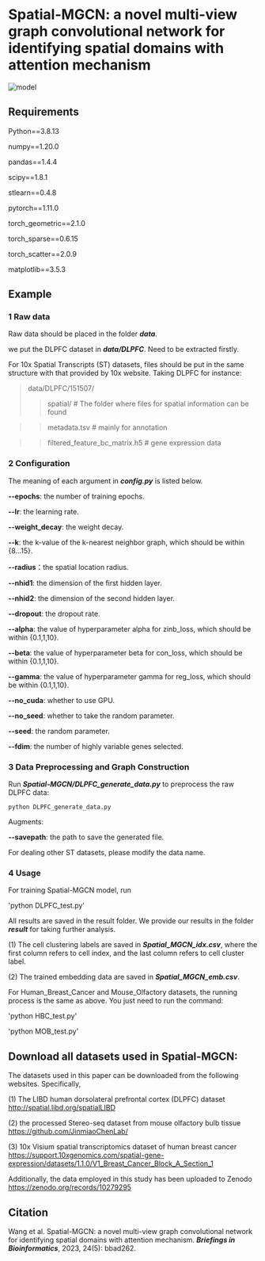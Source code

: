 # Spatial-MGCN: a novel multi-view graph convolutional network for identifying spatial domains with attention mechanism

![model](https://github.com/cs-wangbo/Spatial-MGCN/blob/master/Spatial-MGCN/result/Spatial-MGCN.png)


## Requirements 
Python==3.8.13

numpy==1.20.0

pandas==1.4.4

scipy==1.8.1

stlearn==0.4.8

pytorch==1.11.0

torch_geometric==2.1.0

torch_sparse==0.6.15

torch_scatter==2.0.9

matplotlib==3.5.3



## Example

### 1 Raw data 

Raw data should be placed in the folder ***data***.

we put the DLPFC dataset in ***data/DLPFC***. Need to be extracted firstly.

For 10x Spatial Transcripts (ST) datasets, files should be put in the same structure with that provided by 10x website. Taking DLPFC for instance:

> data/DLPFC/151507/ 
  >> spatial/  # The folder where files for spatial information can be found 
  
  >> metadata.tsv # mainly for annotation
  
  >> filtered_feature_bc_matrix.h5 # gene expression data


### 2 Configuration

The meaning of each argument in ***config.py*** is listed below.

**--epochs**: the number of training epochs.

**--lr**: the learning rate.

**--weight_decay**: the weight decay.

**--k**: the k-value of the k-nearest neighbor graph, which should be within {8...15}.

**--radius**：the spatial location radius.

**--nhid1**: the dimension of the first hidden layer. 

**--nhid2**: the dimension of the second hidden layer. 

**--dropout**: the dropout rate.

**--alpha**: the value of hyperparameter alpha for zinb_loss, which should be within {0.1,1,10}. 

**--beta**: the value of hyperparameter beta for con_loss, which should be within {0.1,1,10}. 

**--gamma**: the value of hyperparameter gamma for reg_loss, which should be within {0.1,1,10}. 

**--no_cuda**: whether to use GPU.

**--no_seed**: whether to take the random parameter.

**--seed**: the random parameter.

**--fdim**: the number of highly variable genes selected.



### 3 Data Preprocessing and Graph Construction

Run ***Spatial-MGCN/DLPFC_generate_data.py*** to preprocess the raw DLPFC data:

`python DLPFC_generate_data.py`

Augments:

**--savepath**: the path to save the generated file.

For dealing other ST datasets, please modify the data name. 


### 4 Usage

For training Spatial-MGCN model, run

'python DLPFC_test.py'

All results are saved in the result folder. We provide our results in the folder ***result*** for taking further analysis. 

(1) The cell clustering labels are saved in ***Spatial_MGCN_idx.csv***, where the first column refers to cell index, and the last column refers to cell cluster label. 

(2) The trained embedding data are saved in ***Spatial_MGCN_emb.csv***.

For Human_Breast_Cancer and Mouse_Olfactory datasets, the running process is the same as above. You just need to run the command:

'python HBC_test.py'

'python MOB_test.py'



## Download all datasets used in Spatial-MGCN:

The datasets used in this paper can be downloaded from the following websites. Specifically, 

(1) The LIBD human dorsolateral prefrontal cortex (DLPFC) dataset http://spatial.libd.org/spatialLIBD 

(2) the processed Stereo-seq dataset from mouse olfactory bulb tissue https://github.com/JinmiaoChenLab/

(3) 10x Visium spatial transcriptomics dataset of human breast cancer https://support.10xgenomics.com/spatial-gene-expression/datasets/1.1.0/V1_Breast_Cancer_Block_A_Section_1

Additionally, the data employed in this study has been uploaded to Zenodo https://zenodo.org/records/10279295

## Citation

Wang et al. Spatial-MGCN: a novel multi-view graph convolutional network for identifying spatial domains with attention mechanism. ***Briefings in Bioinformatics***, 2023, 24(5): bbad262.
